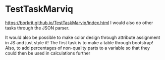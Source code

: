 # TestTaskMarviq
https://borkrit.github.io/TestTaskMarviq/index.html
I would also do other tasks through the JSON parser.

It would also be possible to make color design through attribute assignment in JS and just style it!
The first task is to make a table through bootstrap!
Also, to add percentages of non-quality parts to a variable so that they could then be used in calculations further
